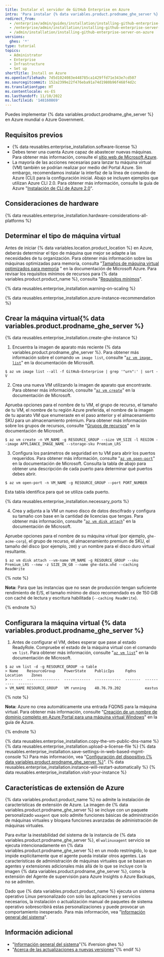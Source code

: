 ```yaml
---
title: Instalar el servidor de GitHub Enterprise en Azure
intro: 'Para instalar {% data variables.product.prodname_ghe_server %} en Azure, debes ejecutar la implementación en una instancia optimizada para memoria que admita Premium Storage.'
redirect_from:
  - /enterprise/admin/guides/installation/installing-github-enterprise-on-azure
  - /enterprise/admin/installation/installing-github-enterprise-server-on-azure
  - /admin/installation/installing-github-enterprise-server-on-azure
versions:
  ghes: '*'
type: tutorial
topics:
  - Administrator
  - Enterprise
  - Infrastructure
  - Set up
shortTitle: Install on Azure
ms.openlocfilehash: 7d5d1024083e448785ca1429ffd71e343e7cd507
ms.sourcegitcommit: 152a2399e22f476eba91a74d1980b96f468f4d2c
ms.translationtype: HT
ms.contentlocale: es-ES
ms.lasthandoff: 11/10/2022
ms.locfileid: '148160869'
---
```

Puedes implementar {% data variables.product.prodname_ghe_server %} en Azure mundial o Azure Government.

## Requisitos previos

- {% data reusables.enterprise_installation.software-license %}
- Debes tener una cuenta Azure capaz de abastecer nuevas máquinas. Para obtener más información, consulte el [sitio web de Microsoft Azure](https://azure.microsoft.com).
- La mayoría de las acciones necesarias para lanzar tu máquina virtual (VM) también se podrían realizar por medio del Portal Azure. Sin embargo, recomendamos instalar la interfaz de la línea de comando de Azure (CLI) para la configuración inicial. Abajo se incluyen ejemplos que utilizan Azure CLI 2.0. Para obtener más información, consulte la guía de Azure "[Instalación de CLI de Azure 2.0](https://docs.microsoft.com/cli/azure/install-azure-cli?view=azure-cli-latest)".

## Consideraciones de hardware

{% data reusables.enterprise_installation.hardware-considerations-all-platforms %}

## Determinar el tipo de máquina virtual

Antes de iniciar {% data variables.location.product_location %} en Azure, deberás determinar el tipo de máquina que mejor se adapte a las necesidades de tu organización. Para obtener más información sobre las máquinas optimizadas para memoria, consulta "[Tamaños de máquina virtual optimizados para memoria](https://docs.microsoft.com/en-gb/azure/virtual-machines/sizes-memory) " en la documentación de Microsoft Azure. Para revisar los requisitos mínimos de recursos para {% data variables.product.product_name %}, consulta "[Requisitos mínimos](#minimum-requirements)".


{% data reusables.enterprise_installation.warning-on-scaling %}

{% data reusables.enterprise_installation.azure-instance-recommendation %}

## Crear la máquina virtual{% data variables.product.prodname_ghe_server %}

{% data reusables.enterprise_installation.create-ghe-instance %}

1. Encuentra la imagen de aparato más reciente {% data variables.product.prodname_ghe_server %}. Para obtener más información sobre el comando `vm image list`, consulte "[`az vm image list`](https://docs.microsoft.com/cli/azure/vm/image?view=azure-cli-latest#az_vm_image_list)" en la documentación de Microsoft.
  ```shell
  $ az vm image list --all -f GitHub-Enterprise | grep '"urn":' | sort -V
  ```

2. Crea una nueva VM utilizando la imagen de aparato que encontraste. Para obtener más información, consulte "[`az vm create`](https://docs.microsoft.com/cli/azure/vm?view=azure-cli-latest#az_vm_create)" en la documentación de Microsoft.

  Aprueba opciones para el nombre de tu VM, el grupo de recurso, el tamaño de tu VM, el nombre de tu región Azure preferida, el nombre de la imagen de tu aparato VM que enumeraste en el paso anterior y el almacenamiento SKU para un almacenamiento prémium. Para obtener más información sobre los grupos de recursos, consulte "[Grupos de recursos](https://docs.microsoft.com/azure/azure-resource-manager/resource-group-overview#resource-groups)" en la documentación de Microsoft.

  ```shell
  $ az vm create -n VM_NAME -g RESOURCE_GROUP --size VM_SIZE -l REGION --image APPLIANCE_IMAGE_NAME --storage-sku Premium_LRS
  ```

3. Configura los parámetros de seguridad en tu VM para abrir los puertos requeridos. Para obtener más información, consulte "[`az vm open-port`](https://docs.microsoft.com/cli/azure/vm?view=azure-cli-latest#az_vm_open_port)" en la documentación de Microsoft. Consulta la tabla de abajo para obtener una descripción de cada puerto para determinar qué puertos debes abrir.

  ```shell
  $ az vm open-port -n VM_NAME -g RESOURCE_GROUP --port PORT_NUMBER
  ```

  Esta tabla identifica para qué se utiliza cada puerto.

  {% data reusables.enterprise_installation.necessary_ports %}

4. Crea y adjunta a la VM un nuevo disco de datos descifrado y configura su tamaño con base en la cantidad de licencias que tengas. Para obtener más información, consulte "[`az vm disk attach`](https://docs.microsoft.com/cli/azure/vm/disk?view=azure-cli-latest#az_vm_disk_attach)" en la documentación de Microsoft.

  Apruebe opciones para el nombre de su máquina virtual (por ejemplo, `ghe-acme-corp`), el grupo de recurso, el almacenamiento premium de SKU, el tamaño del disco (por ejemplo, `200`) y un nombre para el disco duro virtual resultante.

  ```shell
  $ az vm disk attach --vm-name VM_NAME -g RESOURCE_GROUP --sku Premium_LRS --new -z SIZE_IN_GB --name ghe-data.vhd --caching ReadWrite
  ```

  {% note %}

   **Nota:** Para que las instancias que no sean de producción tengan suficiente rendimiento de E/S, el tamaño mínimo de disco recomendado es de 150 GiB con caché de lectura y escritura habilitada (`--caching ReadWrite`).

   {% endnote %}

## Configurara la máquina virtual {% data variables.product.prodname_ghe_server %}

1. Antes de configurar el VM, debes esperar que pase al estado ReadyRole. Compruebe el estado de la máquina virtual con el comando `vm list`. Para obtener más información, consulte "[`az vm list`](https://docs.microsoft.com/cli/azure/vm?view=azure-cli-latest#az_vm_list)" en la documentación de Microsoft.
  ```shell
  $ az vm list -d -g RESOURCE_GROUP -o table
  > Name    ResourceGroup    PowerState    PublicIps     Fqdns    Location    Zones
  > ------  ---------------  ------------  ------------  -------  ----------  -------
  > VM_NAME RESOURCE_GROUP   VM running    40.76.79.202           eastus
  
  ```
  {% note %}
  
  **Nota:** Azure no crea automáticamente una entrada FQDNS para la máquina virtual. Para obtener más información, consulte "[Creación de un nombre de dominio completo en Azure Portal para una máquina virtual Windows](https://docs.microsoft.com/azure/virtual-machines/linux/portal-create-fqdn)" en la guía de Azure.
  
  {% endnote %}
  
  {% data reusables.enterprise_installation.copy-the-vm-public-dns-name %} {% data reusables.enterprise_installation.upload-a-license-file %} {% data reusables.enterprise_installation.save-settings-in-web-based-mgmt-console %} Para más información, vea "[Configuración del dispositivo {% data variables.product.prodname_ghe_server %}](/enterprise/admin/guides/installation/configuring-the-github-enterprise-server-appliance)".
  {% data reusables.enterprise_installation.instance-will-restart-automatically %} {% data reusables.enterprise_installation.visit-your-instance %}
  
## Características de extensión de Azure

{% data variables.product.product_name %} no admite la instalación de características de extensión de Azure. La imagen de {% data variables.product.prodname_ghe_server %} se incluye con un paquete personalizado `waagent` que solo admite funciones básicas de administración de máquinas virtuales y bloquea funciones avanzadas de administración de máquinas virtuales. 

Para evitar la inestabilidad del sistema de la instancia de {% data variables.product.prodname_ghe_server %}, el `walinuxagent` servicio se ejecuta intencionadamente en {% data variables.product.prodname_ghe_server %} en un modo restringido, lo que impide explícitamente que el agente pueda instalar otros agentes. Las características de administración de máquinas virtuales que se basan en agentes y extensiones adicionales más allá de lo que se incluye con la imagen {% data variables.product.prodname_ghe_server %}, como la extensión del Agente de supervisión para Azure Insights o Azure Backups, no se admiten.

Dado que {% data variables.product.product_name %} ejecuta un sistema operativo Linux personalizado con solo las aplicaciones y servicios necesarios, la instalación o actualización manual de paquetes de sistema operativo sobrescribirá estas personalizaciones y puede provocar un comportamiento inesperado. Para más información, vea "[Información general del sistema](/admin/overview/system-overview)".

## Información adicional

- "[Información general del sistema](/enterprise/admin/guides/installation/system-overview)"{% ifversion ghes %}
- "[Acerca de las actualizaciones a nuevas versiones](/admin/overview/about-upgrades-to-new-releases)"{% endif %}
